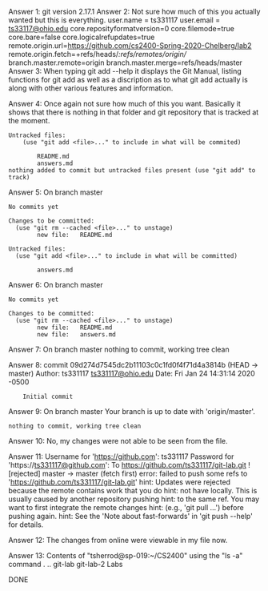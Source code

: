 Answer 1: git version 2.17.1
Answer 2: 
    Not sure how much of this you actually wanted but this is everything.
        user.name = ts331117
        user.email = ts33117@ohio.edu
        core.reposityformatversion=0
        core.filemode=true
        core.bare=false
        core.logicalrefupdates=true
        remote.origin.url=https://github.com/cs2400-Spring-2020-Chelberg/lab2
        remote.origin.fetch=+refs/heads/*:refs/remotes/origin/*
        branch.master.remote=origin
        branch.master.merge=refs/heads/master
Answer 3: 
    When typing git add --help it displays the Git Manual, listing functions for git add as well as a discription as to what git add actually is along with other various features and information.

Answer 4:
Once again not sure how much of this you want. Basically it shows that there is nothing in that folder and git repository that is tracked at the moment.

    Untracked files:
        (use "git add <file>..." to include in what will be commited)
        
            README.md
            answers.md
    nothing added to commit but untracked files present (use "git add" to track)

Answer 5:
    On branch master
    
    No commits yet
    
    Changes to be committed:
      (use "git rm --cached <file>..." to unstage)
            new file:   README.md
    
    Untracked files:
      (use "git add <file>..." to include in what will be committed)

            answers.md

Answer 6:
    On branch master
    
    No commits yet
    
    Changes to be committed:
      (use "git rm --cached <file>..." to unstage)
            new file:   README.md
            new file:   answers.md

Answer 7:
On branch master
nothing to commit, working tree clean

Answer 8:
    commit 09d274d7545dc2b11103c0c1fd0f4f71d4a3814b (HEAD -> master)
    Author: ts331117 <ts331117@ohio.edu>
    Date:   Fri Jan 24 14:31:14 2020 -0500

        Initial commit

Answer 9:
    On branch master
    Your branch is up to date with 'origin/master'.
    
    nothing to commit, working tree clean

Answer 10:
    No, my changes were not able to be seen from the file.

Answer 11:
    Username for 'https://github.com': ts331117
    Password for 'https://ts331117@github.com':
    To https://github.com/ts331117/git-lab.git
     ! [rejected]        master -> master (fetch first)
    error: failed to push some refs to 'https://github.com/ts331117/git-lab.git'
    hint: Updates were rejected because the remote contains work that you do
    hint: not have locally. This is usually caused by another repository pushing
    hint: to the same ref. You may want to first integrate the remote changes
    hint: (e.g., 'git pull ...') before pushing again.
    hint: See the 'Note about fast-forwards' in 'git push --help' for details.

Answer 12:
    The changes from online were viewable in my file now.

Answer 13:
Contents of "tsherrod@sp-019:~/CS2400" using the  "ls -a" command
    .  ..  git-lab  git-lab-2  Labs

DONE
